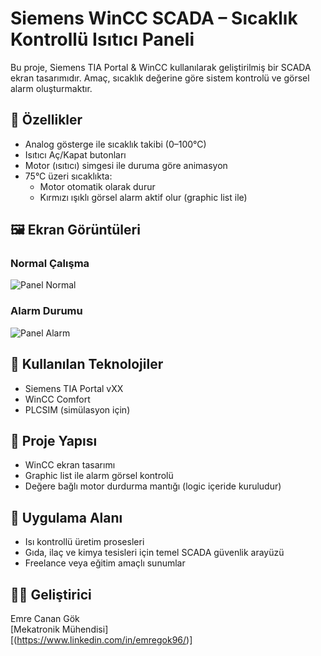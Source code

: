 # Siemens WinCC SCADA – Sıcaklık Kontrollü Isıtıcı Paneli

Bu proje, Siemens TIA Portal & WinCC kullanılarak geliştirilmiş bir SCADA ekran tasarımıdır. Amaç, sıcaklık değerine göre sistem kontrolü ve görsel alarm oluşturmaktır.

## 🎯 Özellikler
- Analog gösterge ile sıcaklık takibi (0–100°C)
- Isıtıcı Aç/Kapat butonları
- Motor (ısıtıcı) simgesi ile duruma göre animasyon
- 75°C üzeri sıcaklıkta:
  - Motor otomatik olarak durur
  - Kırmızı ışıklı görsel alarm aktif olur (graphic list ile)
  
## 🖼️ Ekran Görüntüleri

### Normal Çalışma
![Panel Normal](screenshots/panel1.png)

### Alarm Durumu
![Panel Alarm](screenshots/panel2_alarm.png)

## 🔧 Kullanılan Teknolojiler
- Siemens TIA Portal vXX
- WinCC Comfort
- PLCSIM (simülasyon için)

## 📁 Proje Yapısı
- WinCC ekran tasarımı
- Graphic list ile alarm görsel kontrolü
- Değere bağlı motor durdurma mantığı (logic içeride kuruludur)

## 🚀 Uygulama Alanı
- Isı kontrollü üretim prosesleri
- Gıda, ilaç ve kimya tesisleri için temel SCADA güvenlik arayüzü
- Freelance veya eğitim amaçlı sunumlar

## 👨‍💻 Geliştirici
Emre Canan Gök  
[Mekatronik Mühendisi]  
[(https://www.linkedin.com/in/emregok96/)]  
